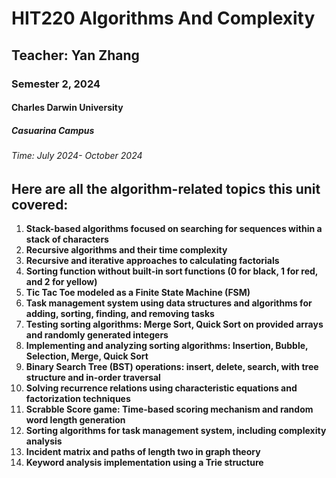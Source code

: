 # HIT220 Algorithms And Complexity
## Teacher: Yan Zhang
### Semester 2, 2024
#### Charles Darwin University 
##### Casuarina Campus
###### Time: July 2024- October 2024

## Here are all the algorithm-related topics this unit covered:

1. **Stack-based algorithms focused on searching for sequences within a stack of characters** 
2. **Recursive algorithms and their time complexity** 
3. **Recursive and iterative approaches to calculating factorials** 
4. **Sorting function without built-in sort functions (0 for black, 1 for red, and 2 for yellow)** 
5. **Tic Tac Toe modeled as a Finite State Machine (FSM)** 
6. **Task management system using data structures and algorithms for adding, sorting, finding, and removing tasks**
7. **Testing sorting algorithms: Merge Sort, Quick Sort on provided arrays and randomly generated integers**
8. **Implementing and analyzing sorting algorithms: Insertion, Bubble, Selection, Merge, Quick Sort** 
9. **Binary Search Tree (BST) operations: insert, delete, search, with tree structure and in-order traversal** 
10. **Solving recurrence relations using characteristic equations and factorization techniques**  
11. **Scrabble Score game: Time-based scoring mechanism and random word length generation** 
12. **Sorting algorithms for task management system, including complexity analysis** 
13. **Incident matrix and paths of length two in graph theory**
14. **Keyword analysis implementation using a Trie structure**
